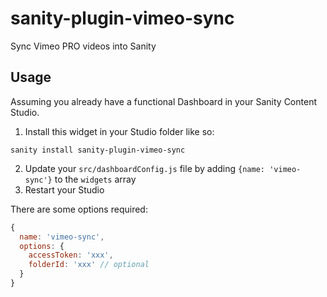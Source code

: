 # sanity-plugin-vimeo-sync
Sync Vimeo PRO videos into Sanity



## Usage
Assuming you already have a functional Dashboard in your Sanity Content Studio.

1. Install this widget in your Studio folder like so:

```
sanity install sanity-plugin-vimeo-sync
```

2. Update your `src/dashboardConfig.js` file by adding `{name: 'vimeo-sync'}` to the `widgets` array
3. Restart your Studio


There are some options required:

```js
{
  name: 'vimeo-sync',
  options: {
    accessToken: 'xxx',
    folderId: 'xxx' // optional
  }
}
```
